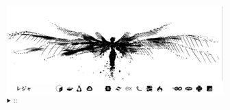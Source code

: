 <img src="./banner.png">
<details><summary> :: </summary>
<!--START_SECTION:waka-->

```
From: 09 August 2024 - To: 26 April 2025

Total Time: 1,310 hrs 23 mins

Python                     371 hrs 1 min   ///////------------------   26.27 %
PHP                        236 hrs 16 mins ////---------------------   16.73 %
Markdown                   208 hrs 59 mins ////---------------------   14.80 %
Other                      102 hrs 1 min   //-----------------------   07.22 %
```

<!--END_SECTION:waka-->
</details>
